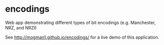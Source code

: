 # encodings
Web app demonstrating different types of bit encodings (e.g. Manchester, NRZ, and NRZI)

See http://mogman1.github.io/encodings/ for a live demo of this application.
